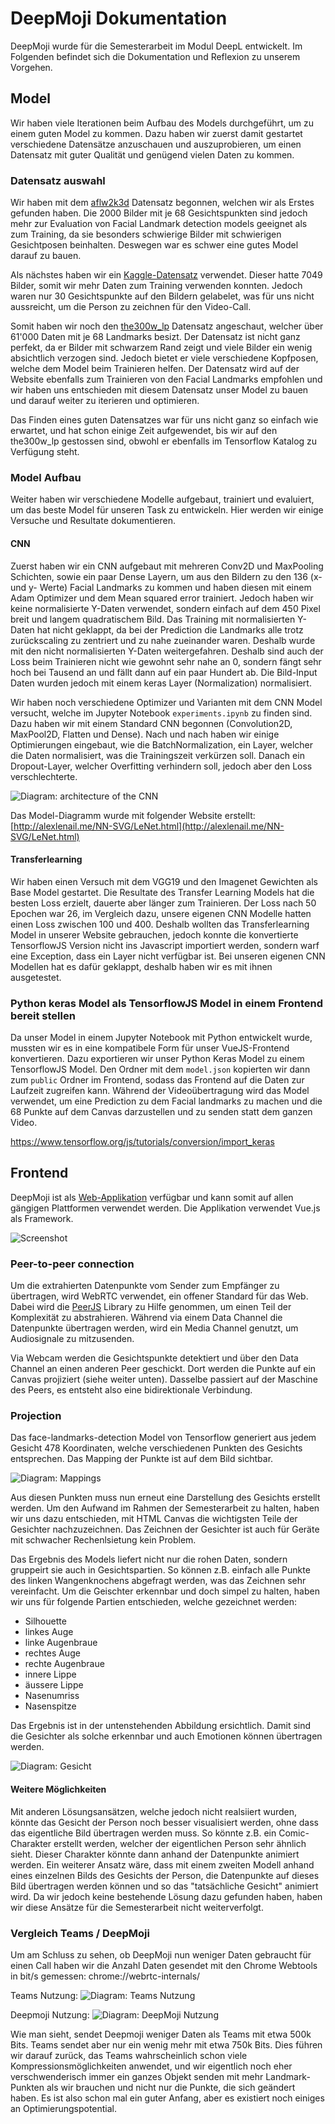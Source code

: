 # DeepMoji Dokumentation
DeepMoji wurde für die Semesterarbeit im Modul DeepL entwickelt. Im Folgenden befindet sich die Dokumentation und Reflexion zu unserem Vorgehen.

## Model
Wir haben viele Iterationen beim Aufbau des Models durchgeführt, um zu einem guten Model zu kommen. Dazu haben wir zuerst damit gestartet verschiedene Datensätze anzuschauen und auszuprobieren, um einen Datensatz mit guter Qualität und genügend vielen Daten zu kommen. 

### Datensatz auswahl
Wir haben mit dem [aflw2k3d](https://www.tensorflow.org/datasets/catalog/aflw2k3d) Datensatz begonnen, welchen wir als Erstes gefunden haben. Die 2000 Bilder mit je 68 Gesichtspunkten sind jedoch mehr zur Evaluation von Facial Landmark detection models geeignet als zum Training, da sie besonders schwierige Bilder mit schwierigen Gesichtposen beinhalten. Deswegen war es schwer eine gutes Model darauf zu bauen.

Als nächstes haben wir ein [Kaggle-Datensatz](https://www.kaggle.com/c/facial-keypoints-detection/data?select=training.zip) verwendet. Dieser hatte 7049 Bilder, somit wir mehr Daten zum Training verwenden konnten. Jedoch waren nur 30 Gesichtspunkte auf den Bildern gelabelet, was für uns nicht aussreicht, um die Person zu zeichnen für den Video-Call.

Somit haben wir noch den [the300w_lp](https://www.tensorflow.org/datasets/catalog/the300w_lp) Datensatz angeschaut, welcher über 61'000 Daten mit je 68 Landmarks besizt. Der Datensatz ist nicht ganz perfekt, da er Bilder mit schwarzem Rand zeigt und viele Bilder ein wenig absichtlich verzogen sind. Jedoch bietet er viele verschiedene Kopfposen, welche dem Model beim Trainieren helfen. Der Datensatz wird auf der Website ebenfalls zum Trainieren von den Facial Landmarks empfohlen und wir haben uns entschieden mit diesem Datensatz unser Model zu bauen und darauf weiter zu iterieren und optimieren. 

Das Finden eines guten Datensatzes war für uns nicht ganz so einfach wie erwartet, und hat schon einige Zeit aufgewendet, bis wir auf den the300w_lp gestossen sind, obwohl er ebenfalls im Tensorflow Katalog zu Verfügung steht.


### Model Aufbau
Weiter haben wir verschiedene Modelle aufgebaut, trainiert und evaluiert, um das beste Model für unseren Task zu entwickeln. Hier werden wir einige Versuche und Resultate dokumentieren.

#### CNN
Zuerst haben wir ein CNN aufgebaut mit mehreren Conv2D und MaxPooling Schichten, sowie ein paar Dense Layern, um aus den Bildern zu den 136 (x- und y- Werte) Facial Landmarks zu kommen und haben diesen mit einem Adam Optimizer und dem Mean squared error trainiert. Jedoch haben wir keine normalisierte Y-Daten verwendet, sondern einfach auf dem 450 Pixel breit und langem quadratischem Bild. Das Training mit normalisierten Y-Daten hat nicht geklappt, da bei der Prediction die Landmarks alle trotz zurückscaling zu zentriert und zu nahe zueinander waren. Deshalb wurde mit den nicht normalisierten Y-Daten weitergefahren. Deshalb sind auch der Loss beim Trainieren nicht wie gewohnt sehr nahe an 0, sondern fängt sehr hoch bei Tausend an und fällt dann auf ein paar Hundert ab. Die Bild-Input Daten wurden jedoch mit einem keras Layer (Normalization) normalisiert.

Wir haben noch verschiedene Optimizer und Varianten mit dem CNN Model versucht, welche im Jupyter Notebook `experiments.ipynb` zu finden sind. Dazu haben wir mit einem Standard CNN begonnen (Convolution2D, MaxPool2D, Flatten und Dense). Nach und nach haben wir einige Optimierungen eingebaut, wie die BatchNormalization, ein Layer, welcher die Daten normalisiert, was die Trainingszeit verkürzen soll. Danach ein Dropout-Layer, welcher Overfitting verhindern soll, jedoch aber den Loss verschlechterte.

![Diagram: architecture of the CNN](./assets/nn.svg)

Das Model-Diagramm wurde mit folgender Website erstellt: [http://alexlenail.me/NN-SVG/LeNet.html](http://alexlenail.me/NN-SVG/LeNet.html)

#### Transferlearning
Wir haben einen Versuch mit dem VGG19 und den Imagenet Gewichten als Base Model gestartet. Die Resultate des Transfer Learning Models hat die besten Loss erzielt, dauerte aber länger zum Trainieren. Der Loss nach 50 Epochen war 26, im Vergleich dazu, unsere eigenen CNN Modelle hatten einen Loss zwischen 100 und 400. Deshalb wollten das Transferlearning Model in unserer Website gebrauchen, jedoch konnte die konvertierte TensorflowJS Version nicht ins Javascript importiert werden, sondern warf eine Exception, dass ein Layer nicht verfügbar ist. Bei unseren eigenen CNN Modellen hat es dafür geklappt, deshalb haben wir es mit ihnen ausgetestet.


### Python keras Model als TensorflowJS Model in einem Frontend bereit stellen
Da unser Model in einem Jupyter Notebook mit Python entwickelt wurde, mussten wir es in eine kompatibele Form für unser VueJS-Frontend konvertieren. Dazu exportieren wir unser Python Keras Model zu einem TensorflowJS Model. Den Ordner mit dem `model.json` kopierten wir dann zum `public` Ordner im Frontend, sodass das Frontend auf die Daten zur Laufzeit zugreifen kann. Während der Videoübertragung wird das Model verwendet, um eine Prediction zu dem Facial landmarks zu machen und die 68 Punkte auf dem Canvas darzustellen und zu senden statt dem ganzen Video.

https://www.tensorflow.org/js/tutorials/conversion/import_keras

## Frontend

DeepMoji ist als [Web-Applikation](https://deepmoji-b75dc.web.app/) verfügbar und kann somit auf allen gängigen Plattformen verwendet werden. Die Applikation 
verwendet Vue.js als Framework.

![Screenshot](./assets/screenshot.png)

### Peer-to-peer connection

Um die extrahierten Datenpunkte vom Sender zum Empfänger zu übertragen, wird WebRTC verwendet, ein offener Standard für 
das Web. Dabei wird die [PeerJS](https://peerjs.com/) Library zu Hilfe genommen, um einen Teil der Komplexität zu abstrahieren. 
Während via einem Data Channel die Datenpunkte übertragen werden, wird ein Media Channel genutzt, um Audiosignale zu mitzusenden.

Via Webcam werden die Gesichtspunkte detektiert und über den Data Channel an einen anderen Peer geschickt. Dort werden die 
Punkte auf ein Canvas projiziert (siehe weiter unten). Dasselbe passiert auf der Maschine des Peers, es entsteht also eine 
bidirektionale Verbindung.

### Projection
Das face-landmarks-detection Model von Tensorflow generiert aus jedem Gesicht 478 Koordinaten, welche verschiedenen Punkten des Gesichts entsprechen. Das Mapping der Punkte ist auf dem Bild sichtbar.

![Diagram: Mappings](https://raw.githubusercontent.com/tensorflow/tfjs-models/master/face-landmarks-detection/mesh_map.jpg)

Aus diesen Punkten muss nun erneut eine Darstellung des Gesichts erstellt werden. Um den Aufwand im Rahmen der Semesterarbeit zu halten, haben wir uns dazu entschieden, mit HTML Canvas die wichtigsten Teile der Gesichter nachzuzeichnen. Das Zeichnen der Gesichter ist auch für Geräte mit schwacher Rechenlsietung kein Problem.

Das Ergebnis des Models liefert nicht nur die rohen Daten, sondern gruppeirt sie auch in Gesichtspartien. So können z.B. einfach alle Punkte des linken Wangenknochens abgefragt werden, was das Zeichnen sehr vereinfacht. Um die Geischter erkennbar und doch simpel zu halten, haben wir uns für folgende Partien entschieden, welche gezeichnet werden:
- Silhouette
- linkes Auge
- linke Augenbraue
- rechtes Auge
- rechte Augenbraue
- innere Lippe
- äussere Lippe
- Nasenumriss
- Nasenspitze

Das Ergebnis ist in der untenstehenden Abbildung ersichtlich. Damit sind die Gesichter als solche erkennbar und auch Emotionen können übertragen werden.

![Diagram: Gesicht](./assets/face.png)

#### Weitere Möglichkeiten
Mit anderen Lösungsansätzen, welche jedoch nicht realsiiert wurden, könnte das Gesicht der Person noch besser visualisiert werden, ohne dass das eigentliche Bild übertragen werden muss. So könnte z.B. ein Comic-Charakter erstellt werden, welcher der eigentlichen Person sehr ähnlich sieht. Dieser Charakter könnte dann anhand der Datenpunkte animiert werden. Ein weiterer Ansatz wäre, dass mit einem zweiten Modell anhand eines einzelnen Bilds des Gesichts der Person, die Datenpunkte auf dieses Bild übertragen werden können und so das "tatsächliche Gesicht" animiert wird. Da wir jedoch keine bestehende Lösung dazu gefunden haben, haben wir diese Ansätze für die Semesterarbeit nicht weiterverfolgt.


### Vergleich Teams / DeepMoji
Um am Schluss zu sehen, ob DeepMoji nun weniger Daten gebraucht für einen Call haben wir die Anzahl Daten gesendet mit den Chrome Webtools in bit/s gemessen: chrome://webrtc-internals/

Teams Nutzung:
![Diagram: Teams Nutzung](./assets/teams.png)



Deepmoji Nutzung:
![Diagram: DeepMoji Nutzung](./assets/deepmoji.png)


Wie man sieht, sendet Deepmoji weniger Daten als Teams mit etwa 500k Bits. Teams sendet aber nur ein wenig mehr mit etwa 750k Bits. Dies führen wir darauf zurück, das Teams wahrscheinlich schon viele Kompressionsmöglichkeiten anwendet, und wir eigentlich noch eher verschwenderisch immer ein ganzes Objekt senden mit mehr Landmark-Punkten als wir brauchen und nicht nur die Punkte, die sich geändert haben. Es ist also schon mal ein guter Anfang, aber es existiert noch einiges an Optimierungspotential.